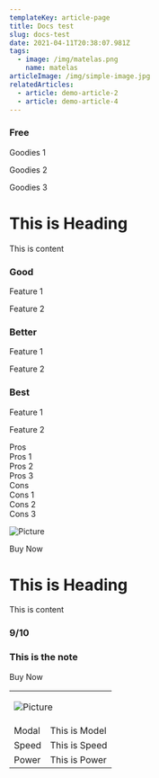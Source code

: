 ```yaml
---
templateKey: article-page
title: Docs test
slug: docs-test
date: 2021-04-11T20:38:07.981Z
tags:
  - image: /img/matelas.png
    name: matelas
articleImage: /img/simple-image.jpg
relatedArticles:
  - article: demo-article-2
  - article: demo-article-4
---
```

<div class="row">
<div class="text-center col">
<data-chart value="50" />

### Free

Goodies 1

Goodies 2

Goodies 3

</div>
<div class="col">

# This is Heading

This is content

</div>
</div>

<div class="text-center row">
<div class="col">
<data-chart value="25" />

### Good

Feature 1

Feature 2

</div>
<div class="col">
<data-chart value="50" />

### Better

Feature 1

Feature 2

</div>
<div class="col">
<data-chart value="75" />

### Best

Feature 1

Feature 2

</div>
</div>

<div class="row">
<div class="col">
<div class="pros-header">Pros</div>
<div class="pros-item">Pros 1</div>
<div class="pros-item">Pros 2</div>
<div class="pros-item">Pros 3</div>
</div>
<div class="col">
<div class="cons-header">Cons</div>
<div class="cons-item">Cons 1</div>
<div class="cons-item">Cons 2</div>
<div class="cons-item">Cons 3</div>
</div>
</div>

<div class="row">
<div class="text-center col">

![Picture](/img/sommeil-mini.png)

<div class="v-space">
<a class="buy-button" rel="nofollow noreferrer noopener" target="_blank" data-href="link-1">Buy Now</a>
</div>
</div>
<div class="col">

# This is Heading

This is content

</div>
</div>

<div class="row">
<div class="col">
<h3 class="rate">9/10</h3>
</div>
<div class="col">

### This is the note

<a class="buy-button" rel="nofollow noreferrer noopener" target="_blank" data-href="link-1">Buy Now</a>

</div>
</div>

<table class="product-table">
<tr>
<td colspan="2">

![Picture](/img/tutorials.png)

</td>
</tr>
<tr>
<td>Modal</td>
<td>This is Model</td>
</tr>
<tr>
<td>Speed</td>
<td>This is Speed</td>
</tr>
<tr>
<td>Power</td>
<td>This is Power</td>
</tr>
</table>